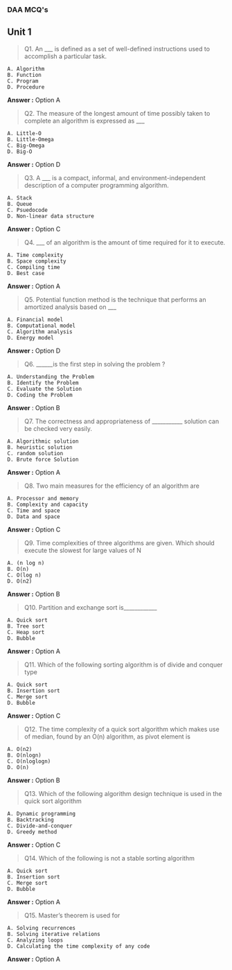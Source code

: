 ### DAA MCQ's 

## Unit 1  

> Q1. An ___ is defined as a set of well-defined instructions used to accomplish a particular task.

    A. Algorithm
    B. Function
    C. Program
    D. Procedure
    
**Answer  :** Option A


> Q2. The measure of the longest amount of time possibly taken to complete an algorithm is expressed as  ___

    A. Little-O
    B. Little-Omega
    C. Big-Omega
    D. Big-O
    
**Answer  :** Option D


> Q3. A ___ is a compact, informal, and environment-independent description of a computer programming algorithm.

    A. Stack
    B. Queue
    C. Psuedocode
    D. Non-linear data structure
    
**Answer  :** Option C


> Q4. ___ of an algorithm is the amount of time required for it to execute.

    A. Time complexity
    B. Space complexity
    C. Compiling time
    D. Best case
    
**Answer  :** Option A


> Q5. Potential function method is the technique that performs an amortized analysis based on ___

    A. Financial model
    B. Computational model
    C. Algorithm analysis
    D. Energy model
    
**Answer  :** Option D


> Q6. ______is the first step in solving the problem ?

    A. Understanding the Problem
    B. Identify the Problem
    C. Evaluate the Solution
    D. Coding the Problem

**Answer**  : Option B



> Q7. The  correctness  and  appropriateness  of  ___________ solution  can  be  checked  very easily.

    A. Algorithmic solution 
    B. heuristic solution
    C. random solution
    D. Brute force Solution

**Answer  :** Option A


> Q8. Two main measures for the efficiency of an algorithm are 

    A. Processor and memory 
    B. Complexity and capacity
    C. Time and space
    D. Data and space

**Answer  :** Option C

> Q9. Time  complexities  of  three  algorithms  are  given.  Which  should  execute  the slowest for large values of N

    A. (n log n) 
    B. O(n)
    C. O(log n)
    D. O(n2)

**Answer  :** Option B

> Q10. Partition and exchange sort is____________  

    A. Quick sort
    B. Tree sort
    C. Heap sort
    D. Bubble

**Answer  :** Option A

> Q11. Which of the following sorting algorithm is of divide and conquer type

    A. Quick sort
    B. Insertion sort
    C. Merge sort
    D. Bubble

**Answer  :** Option C

> Q12. The time complexity of a quick sort algorithm which makes use of median, found by an O(n) algorithm, as pivot element is 

    A. O(n2)
    B. O(nlogn) 
    C. O(nloglogn) 
    D. O(n)

**Answer  :** Option B

> Q13. Which of the following algorithm design technique is used in the quick sort algorithm

    A. Dynamic programming
    B. Backtracking 
    C. Divide-and-conquer
    D. Greedy method

**Answer  :** Option C

> Q14. Which of the following is not a stable sorting algorithm

    A. Quick sort
    B. Insertion sort
    C. Merge sort
    D. Bubble

**Answer  :** Option A

> Q15. Master’s theorem is used for

    A. Solving recurrences
    B. Solving iterative relations
    C. Analyzing loops
    D. Calculating the time complexity of any code 

**Answer  :** Option A

